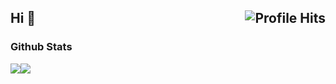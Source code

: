 <h2>Hi 👋 <img align="right" alt="Profile Hits" src="https://komarev.com/ghpvc/?username=xKesvaL&style=for-the-badge&color=blueviolet"></h2>

### Github Stats
<a href="https://github.com/anuraghazra/github-readme-stats" style="display: flex;">
  <img align="center" src="https://github-readme-stats.vercel.app/api?username=xKesvaL&count_private=true&theme=midnight-purple&show_icons=true" />
  <img align="center" src="https://github-readme-stats.vercel.app/api/top-langs/?username=xKesvaL&layout=compact&theme=midnight-purple" />
</a>

<!--
Utility links: (To use later)
https://github.com/kwchang0831/kwchang0831
https://github.com/trinib/trinib
https://github.com/minoveaz/minoveaz
https://github.com/MartinHeinz/MartinHeinz
https://github.com/anuraghazra/github-readme-stats
https://github.com/anuraghazra/github-readme-stats/blob/master/themes/README.md
https://shields.io/
https://github.com/alexandresanlim/Badges4-README.md-Profile
-->

<!--START_SECTION:waka-->
<!--END_SECTION:waka-->